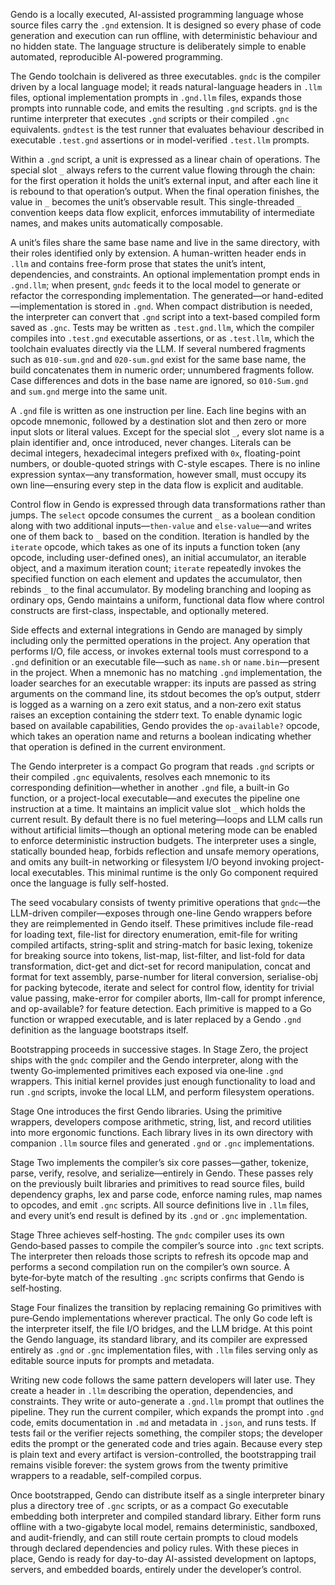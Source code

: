 Gendo is a locally executed, AI-assisted programming language whose source 
files carry the `.gnd` extension. It is designed so every phase of code 
generation and execution can run offline, with deterministic behaviour and no 
hidden state. The language structure is deliberately simple to enable 
automated, reproducible AI-powered programming.

The Gendo toolchain is delivered as three executables. `gndc` is the compiler 
driven by a local language model; it reads natural-language headers in `.llm` 
files, optional implementation prompts in `.gnd.llm` files, expands those 
prompts into runnable code, and emits the resulting `.gnd` scripts. `gnd` is 
the runtime interpreter that executes `.gnd` scripts or their compiled `.gnc` 
equivalents. `gndtest` is the test runner that evaluates behaviour described in 
executable `.test.gnd` assertions or in model-verified `.test.llm` prompts.

Within a `.gnd` script, a unit is expressed as a linear chain of operations. 
The special slot `_` always refers to the current value flowing through the 
chain: for the first operation it holds the unit’s external input, and after 
each line it is rebound to that operation’s output. When the final operation 
finishes, the value in `_` becomes the unit’s observable result. This 
single-threaded `_` convention keeps data flow explicit, enforces immutability 
of intermediate names, and makes units automatically composable.

A unit’s files share the same base name and live in the same directory, with 
their roles identified only by extension. A human-written header ends in `.llm` 
and contains free-form prose that states the unit’s intent, dependencies, and 
constraints. An optional implementation prompt ends in `.gnd.llm`; when 
present, `gndc` feeds it to the local model to generate or refactor the 
corresponding implementation. The generated—or hand-edited—implementation is 
stored in `.gnd`. When compact distribution is needed, the interpreter can 
convert that `.gnd` script into a text-based compiled form saved as `.gnc`. 
Tests may be written as `.test.gnd.llm`, which the compiler compiles into 
`.test.gnd` executable assertions, or as `.test.llm`, which the toolchain 
evaluates directly via the LLM. If several numbered fragments such as 
`010-sum.gnd` and `020-sum.gnd` exist for the same base name, the build 
concatenates them in numeric order; unnumbered fragments follow. Case 
differences and dots in the base name are ignored, so `010-Sum.gnd` and 
`sum.gnd` merge into the same unit.

A `.gnd` file is written as one instruction per line. Each line begins with an 
opcode mnemonic, followed by a destination slot and then zero or more input 
slots or literal values. Except for the special slot `_`, every slot name is a 
plain identifier and, once introduced, never changes. Literals can be decimal 
integers, hexadecimal integers prefixed with `0x`, floating-point numbers, or 
double-quoted strings with C-style escapes. There is no inline expression 
syntax—any transformation, however small, must occupy its own line—ensuring 
every step in the data flow is explicit and auditable.

Control flow in Gendo is expressed through data transformations rather than 
jumps. The `select` opcode consumes the current `_` as a boolean condition 
along with two additional inputs—`then-value` and `else-value`—and writes one 
of them back to `_` based on the condition. Iteration is handled by the 
`iterate` opcode, which takes as one of its inputs a function token (any 
opcode, including user-defined ones), an initial accumulator, an iterable 
object, and a maximum iteration count; `iterate` repeatedly invokes the 
specified function on each element and updates the accumulator, then rebinds 
`_` to the final accumulator. By modeling branching and looping as ordinary 
ops, Gendo maintains a uniform, functional data flow where control constructs 
are first-class, inspectable, and optionally metered.

Side effects and external integrations in Gendo are managed by simply including 
only the permitted operations in the project. Any operation that performs I/O, 
file access, or invokes external tools must correspond to a `.gnd` definition 
or an executable file—such as `name.sh` or `name.bin`—present in the project. 
When a mnemonic has no matching `.gnd` implementation, the loader searches for 
an executable wrapper: its inputs are passed as string arguments on the command 
line, its stdout becomes the op’s output, stderr is logged as a warning on a 
zero exit status, and a non‑zero exit status raises an exception containing the 
stderr text. To enable dynamic logic based on available capabilities, Gendo 
provides the `op-available?` opcode, which takes an operation name and returns 
a boolean indicating whether that operation is defined in the current 
environment.

The Gendo interpreter is a compact Go program that reads `.gnd` scripts or 
their compiled `.gnc` equivalents, resolves each mnemonic to its corresponding 
definition—whether in another `.gnd` file, a built-in Go function, or a 
project-local executable—and executes the pipeline one instruction at a time. 
It maintains an implicit value slot `_` which holds the current result. By 
default there is no fuel metering—loops and LLM calls run without artificial 
limits—though an optional metering mode can be enabled to enforce deterministic 
instruction budgets. The interpreter uses a single, statically bounded heap, 
forbids reflection and unsafe memory operations, and omits any built-in 
networking or filesystem I/O beyond invoking project-local executables. This 
minimal runtime is the only Go component required once the language is fully 
self-hosted.

The seed vocabulary consists of twenty primitive operations that `gndc`—the 
LLM-driven compiler—exposes through one-line Gendo wrappers before they are 
reimplemented in Gendo itself. These primitives include file-read for loading 
text, file-list for directory enumeration, emit-file for writing compiled 
artifacts, string-split and string-match for basic lexing, tokenize for 
breaking source into tokens, list-map, list-filter, and list-fold for data 
transformation, dict-get and dict-set for record manipulation, concat and 
format for text assembly, parse-number for literal conversion, serialise-obj 
for packing bytecode, iterate and select for control flow, identity for trivial 
value passing, make-error for compiler aborts, llm-call for prompt inference, 
and op-available? for feature detection. Each primitive is mapped to a Go 
function or wrapped executable, and is later replaced by a Gendo `.gnd` 
definition as the language bootstraps itself.

Bootstrapping proceeds in successive stages. In Stage Zero, the project ships 
with the `gndc` compiler and the Gendo interpreter, along with the twenty 
Go‑implemented primitives each exposed via one‑line `.gnd` wrappers. This 
initial kernel provides just enough functionality to load and run `.gnd` 
scripts, invoke the local LLM, and perform filesystem operations.

Stage One introduces the first Gendo libraries. Using the primitive wrappers, 
developers compose arithmetic, string, list, and record utilities into more 
ergonomic functions. Each library lives in its own directory with companion 
`.llm` source files and generated `.gnd` or `.gnc` implementations.

Stage Two implements the compiler’s six core passes—gather, tokenize, parse, 
verify, resolve, and serialize—entirely in Gendo. These passes rely on the 
previously built libraries and primitives to read source files, build 
dependency graphs, lex and parse code, enforce naming rules, map names to 
opcodes, and emit `.gnc` scripts. All source definitions live in `.llm` files, 
and every unit’s end result is defined by its `.gnd` or `.gnc` implementation.

Stage Three achieves self‑hosting. The `gndc` compiler uses its own Gendo‑based 
passes to compile the compiler’s source into `.gnc` text scripts. The 
interpreter then reloads those scripts to refresh its opcode map and performs a 
second compilation run on the compiler’s own source. A byte‑for‑byte match of 
the resulting `.gnc` scripts confirms that Gendo is self‑hosting.

Stage Four finalizes the transition by replacing remaining Go primitives with 
pure‑Gendo implementations wherever practical. The only Go code left is the 
interpreter itself, the file I/O bridges, and the LLM bridge. At this point the 
Gendo language, its standard library, and its compiler are expressed entirely 
as `.gnd` or `.gnc` implementation files, with `.llm` files serving only as 
editable source inputs for prompts and metadata.

Writing new code follows the same pattern developers will later use. They 
create a header in `.llm` describing the operation, dependencies, and 
constraints. They write or auto-generate a `.gnd.llm` prompt that outlines the 
pipeline. They run the current compiler, which expands the prompt into `.gnd` 
code, emits documentation in `.md` and metadata in `.json`, and runs tests. If 
tests fail or the verifier rejects something, the compiler stops; the developer 
edits the prompt or the generated code and tries again. Because every step is 
plain text and every artifact is version-controlled, the bootstrapping trail 
remains visible forever: the system grows from the twenty primitive wrappers to 
a readable, self-compiled corpus.

Once bootstrapped, Gendo can distribute itself as a single interpreter binary 
plus a directory tree of `.gnc` scripts, or as a compact Go executable 
embedding both interpreter and compiled standard library. Either form runs 
offline with a two-gigabyte local model, remains deterministic, sandboxed, and 
audit-friendly, and can still route certain prompts to cloud models through 
declared dependencies and policy rules. With these pieces in place, Gendo is 
ready for day-to-day AI-assisted development on laptops, servers, and embedded 
boards, entirely under the developer’s control.
